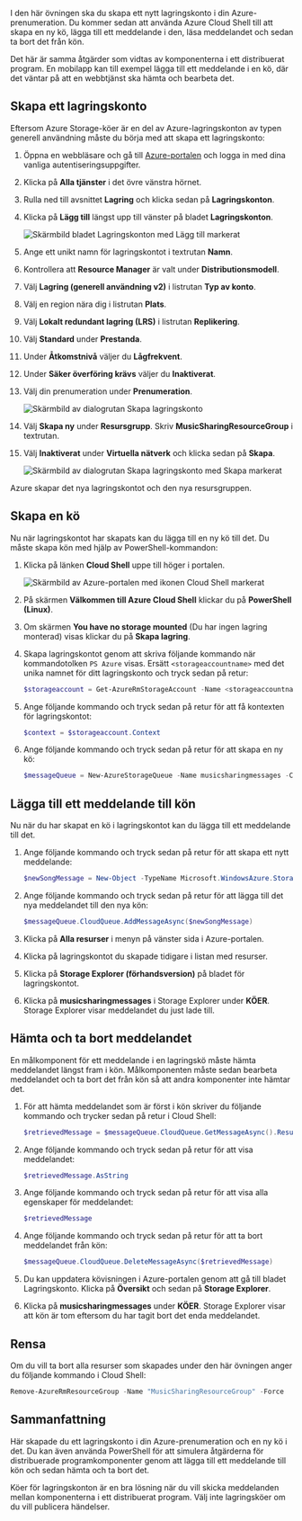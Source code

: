 I den här övningen ska du skapa ett nytt lagringskonto i din Azure-prenumeration. Du kommer sedan att använda Azure Cloud Shell till att skapa en ny kö, lägga till ett meddelande i den, läsa meddelandet och sedan ta bort det från kön.

Det här är samma åtgärder som vidtas av komponenterna i ett distribuerat program. En mobilapp kan till exempel lägga till ett meddelande i en kö, där det väntar på att en webbtjänst ska hämta och bearbeta det.

## <a name="create-a-storage-account"></a>Skapa ett lagringskonto

Eftersom Azure Storage-köer är en del av Azure-lagringskonton av typen generell användning måste du börja med att skapa ett lagringskonto:

1. Öppna en webbläsare och gå till [Azure-portalen](http://portal.azure.com) och logga in med dina vanliga autentiseringsuppgifter.
1. Klicka på **Alla tjänster** i det övre vänstra hörnet.
1. Rulla ned till avsnittet **Lagring** och klicka sedan på **Lagringskonton**.
1. Klicka på **Lägg till** längst upp till vänster på bladet **Lagringskonton**.

    ![Skärmbild bladet Lagringskonton med Lägg till markerat](../images/5-create-a-storage-account-1.png)

1. Ange ett unikt namn för lagringskontot i textrutan **Namn**.
1. Kontrollera att **Resource Manager** är valt under **Distributionsmodell**.
1. Välj **Lagring (generell användning v2)** i listrutan **Typ av konto**.
1. Välj en region nära dig i listrutan **Plats**.
1. Välj **Lokalt redundant lagring (LRS)** i listrutan **Replikering**.
1. Välj **Standard** under **Prestanda**.
1. Under **Åtkomstnivå** väljer du **Lågfrekvent**.
1. Under **Säker överföring krävs** väljer du **Inaktiverat**.
1. Välj din prenumeration under **Prenumeration**.

    ![Skärmbild av dialogrutan Skapa lagringskonto](../images/5-create-a-storage-account-2.png)

1. Välj **Skapa ny** under **Resursgrupp**. Skriv **MusicSharingResourceGroup** i textrutan.
1. Välj **Inaktiverat** under **Virtuella nätverk** och klicka sedan på **Skapa**.

    ![Skärmbild av dialogrutan Skapa lagringskonto med Skapa markerat](../images/5-create-a-storage-account-3.png)

Azure skapar det nya lagringskontot och den nya resursgruppen.

## <a name="create-a-queue"></a>Skapa en kö

Nu när lagringskontot har skapats kan du lägga till en ny kö till det. Du måste skapa kön med hjälp av PowerShell-kommandon:

1. Klicka på länken **Cloud Shell** uppe till höger i portalen.

    ![Skärmbild av Azure-portalen med ikonen Cloud Shell markerat](../images/5-create-a-storage-queue-1.png)

1. På skärmen **Välkommen till Azure Cloud Shell** klickar du på **PowerShell (Linux)**.
1. Om skärmen **You have no storage mounted** (Du har ingen lagring monterad) visas klickar du på **Skapa lagring**.
1. Skapa lagringskontot genom att skriva följande kommando när kommandotolken `PS Azure` visas. Ersätt `<storageaccountname>` med det unika namnet för ditt lagringskonto och tryck sedan på retur:

    ```powershell
    $storageaccount = Get-AzureRmStorageAccount -Name <storageaccountname> -ResourceGroup  MusicSharingResourceGroup
    ```

1. Ange följande kommando och tryck sedan på retur för att få kontexten för lagringskontot:

    ```powershell
    $context = $storageaccount.Context
    ```

1. Ange följande kommando och tryck sedan på retur för att skapa en ny kö:

    ```powershell
    $messageQueue = New-AzureStorageQueue -Name musicsharingmessages -Context $context
    ```

## <a name="add-a-message-to-the-queue"></a>Lägga till ett meddelande till kön

Nu när du har skapat en kö i lagringskontot kan du lägga till ett meddelande till det.

1. Ange följande kommando och tryck sedan på retur för att skapa ett nytt meddelande:

    ```powershell
    $newSongMessage = New-Object -TypeName Microsoft.WindowsAzure.Storage.Queue.CloudQueueMessage -ArgumentList "A new song has been added."
    ```

1. Ange följande kommando och tryck sedan på retur för att lägga till det nya meddelandet till den nya kön:

    ```powershell
    $messageQueue.CloudQueue.AddMessageAsync($newSongMessage)
    ```

1. Klicka på **Alla resurser** i menyn på vänster sida i Azure-portalen.
1. Klicka på lagringskontot du skapade tidigare i listan med resurser.
1. Klicka på **Storage Explorer (förhandsversion)** på bladet för lagringskontot.
1. Klicka på **musicsharingmessages** i Storage Explorer under **KÖER**. Storage Explorer visar meddelandet du just lade till.

## <a name="retrieve-and-remove-the-message"></a>Hämta och ta bort meddelandet

En målkomponent för ett meddelande i en lagringskö måste hämta meddelandet längst fram i kön. Målkomponenten måste sedan bearbeta meddelandet och ta bort det från kön så att andra komponenter inte hämtar det.

1. För att hämta meddelandet som är först i kön skriver du följande kommando och trycker sedan på retur i Cloud Shell:

    ```powershell
    $retrievedMessage = $messageQueue.CloudQueue.GetMessageAsync().Result
    ```

1. Ange följande kommando och tryck sedan på retur för att visa meddelandet:

    ```powershell
    $retrievedMessage.AsString
    ```

1. Ange följande kommando och tryck sedan på retur för att visa alla egenskaper för meddelandet:

    ```powershell
    $retrievedMessage
    ```

1. Ange följande kommando och tryck sedan på retur för att ta bort meddelandet från kön:

    ```powershell
    $messageQueue.CloudQueue.DeleteMessageAsync($retrievedMessage)
    ```

1. Du kan uppdatera kövisningen i Azure-portalen genom att gå till bladet Lagringskonto. Klicka på **Översikt** och sedan på **Storage Explorer**.
1. Klicka på **musicsharingmessages** under **KÖER**. Storage Explorer visar att kön är tom eftersom du har tagit bort det enda meddelandet.

## <a name="cleanup"></a>Rensa

Om du vill ta bort alla resurser som skapades under den här övningen anger du följande kommando i Cloud Shell: 
```powershell
Remove-AzureRmResourceGroup -Name "MusicSharingResourceGroup" -Force
```


## <a name="summary"></a>Sammanfattning

Här skapade du ett lagringskonto i din Azure-prenumeration och en ny kö i det. Du kan även använda PowerShell för att simulera åtgärderna för distribuerade programkomponenter genom att lägga till ett meddelande till kön och sedan hämta och ta bort det.

Köer för lagringskonton är en bra lösning när du vill skicka meddelanden mellan komponenterna i ett distribuerat program. Välj inte lagringsköer om du vill publicera händelser.